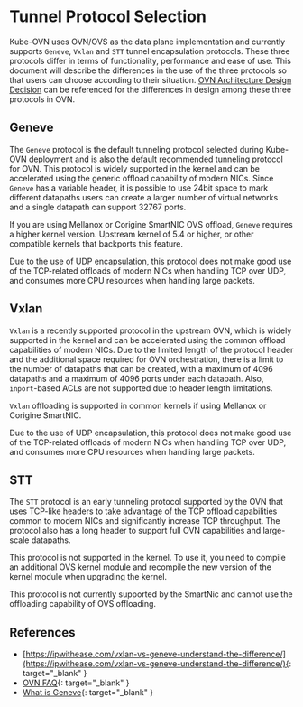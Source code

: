 # Tunnel Protocol Selection

Kube-OVN uses OVN/OVS as the data plane implementation and currently supports `Geneve`, `Vxlan` and `STT` tunnel encapsulation protocols.
These three protocols differ in terms of functionality, performance and ease of use.
This document will describe the differences in the use of the three protocols so that users can choose according to their situation.
[OVN Architecture Design Decision](https://www.man7.org/linux/man-pages/man7/ovn-architecture.7.html#DESIGN_DECISIONS) can be referenced for the differences in design among these three protocols in OVN.

## Geneve

The `Geneve` protocol is the default tunneling protocol selected during Kube-OVN deployment and is also the default recommended tunneling protocol for OVN.
This protocol is widely supported in the kernel and can be accelerated using the generic offload capability of modern NICs.
Since `Geneve` has a variable header, it is possible to use 24bit space to mark different datapaths users can create a larger number of virtual networks and a single datapath can support 32767 ports.

If you are using Mellanox or Corigine SmartNIC OVS offload, `Geneve` requires a higher kernel version.
Upstream kernel of 5.4 or higher, or other compatible kernels that backports this feature.

Due to the use of UDP encapsulation, this protocol does not make good use of the TCP-related offloads of modern NICs when handling TCP over UDP,
and consumes more CPU resources when handling large packets.

## Vxlan

`Vxlan` is a recently supported protocol in the upstream OVN,
which is widely supported in the kernel and can be accelerated using the common offload capabilities of modern NICs.
Due to the limited length of the protocol header and the additional space required for OVN orchestration,
there is a limit to the number of datapaths that can be created,
with a maximum of 4096 datapaths and a maximum of 4096 ports under each datapath.
Also, `inport`-based ACLs are not supported due to header length limitations.

`Vxlan` offloading is supported in common kernels if using Mellanox or Corigine SmartNIC.

Due to the use of UDP encapsulation, this protocol does not make good use of the TCP-related offloads of modern NICs when handling TCP over UDP,
and consumes more CPU resources when handling large packets.

## STT

The `STT` protocol is an early tunneling protocol supported by the OVN that uses TCP-like headers to
take advantage of the TCP offload capabilities common to modern NICs and significantly increase TCP throughput.
The protocol also has a long header to support full OVN capabilities and large-scale datapaths.

This protocol is not supported in the kernel. To use it, you need to compile an additional OVS kernel module and recompile
the new version of the kernel module when upgrading the kernel.

This protocol is not currently supported by the SmartNic and cannot use the offloading capability of OVS offloading.

## References

- [https://ipwithease.com/vxlan-vs-geneve-understand-the-difference/](https://ipwithease.com/vxlan-vs-geneve-understand-the-difference/){: target="_blank" }
- [OVN FAQ](https://docs.ovn.org/en/latest/faq/general.html){: target="_blank" }
- [What is Geneve](https://www.redhat.com/en/blog/what-geneve){: target="_blank" }
